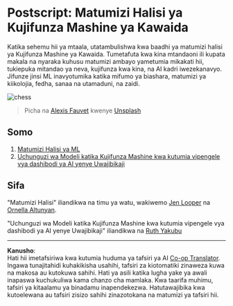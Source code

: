 <!--
CO_OP_TRANSLATOR_METADATA:
{
  "original_hash": "5e069a0ac02a9606a69946c2b3c574a9",
  "translation_date": "2025-09-05T15:48:55+00:00",
  "source_file": "9-Real-World/README.md",
  "language_code": "sw"
}
-->
# Postscript: Matumizi Halisi ya Kujifunza Mashine ya Kawaida

Katika sehemu hii ya mtaala, utatambulishwa kwa baadhi ya matumizi halisi ya Kujifunza Mashine ya Kawaida. Tumetafuta kwa kina mtandaoni ili kupata makala na nyaraka kuhusu matumizi ambayo yametumia mikakati hii, tukiepuka mitandao ya neva, kujifunza kwa kina, na AI kadri iwezekanavyo. Jifunze jinsi ML inavyotumika katika mifumo ya biashara, matumizi ya kiikolojia, fedha, sanaa na utamaduni, na zaidi.

![chess](../../../9-Real-World/images/chess.jpg)

> Picha na <a href="https://unsplash.com/@childeye?utm_source=unsplash&utm_medium=referral&utm_content=creditCopyText">Alexis Fauvet</a> kwenye <a href="https://unsplash.com/s/photos/artificial-intelligence?utm_source=unsplash&utm_medium=referral&utm_content=creditCopyText">Unsplash</a>
  
## Somo

1. [Matumizi Halisi ya ML](1-Applications/README.md)
2. [Uchunguzi wa Modeli katika Kujifunza Mashine kwa kutumia vipengele vya dashibodi ya AI yenye Uwajibikaji](2-Debugging-ML-Models/README.md)

## Sifa

"Matumizi Halisi" iliandikwa na timu ya watu, wakiwemo [Jen Looper](https://twitter.com/jenlooper) na [Ornella Altunyan](https://twitter.com/ornelladotcom).

"Uchunguzi wa Modeli katika Kujifunza Mashine kwa kutumia vipengele vya dashibodi ya AI yenye Uwajibikaji" iliandikwa na [Ruth Yakubu](https://twitter.com/ruthieyakubu)

---

**Kanusho**:  
Hati hii imetafsiriwa kwa kutumia huduma ya tafsiri ya AI [Co-op Translator](https://github.com/Azure/co-op-translator). Ingawa tunajitahidi kuhakikisha usahihi, tafsiri za kiotomatiki zinaweza kuwa na makosa au kutokuwa sahihi. Hati ya asili katika lugha yake ya awali inapaswa kuchukuliwa kama chanzo cha mamlaka. Kwa taarifa muhimu, tafsiri ya kitaalamu ya binadamu inapendekezwa. Hatutawajibika kwa kutoelewana au tafsiri zisizo sahihi zinazotokana na matumizi ya tafsiri hii.